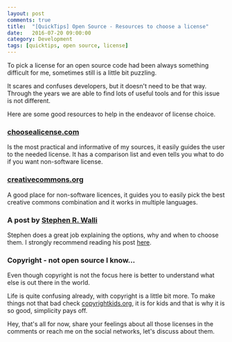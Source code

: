 ```yaml
---
layout: post
comments: true
title:  "[QuickTips] Open Source - Resources to choose a license"
date:   2016-07-20 09:00:00
category: Development
tags: [quicktips, open source, license]
---
```


To pick a license for an open source code had been always something difficult for me, sometimes still is a little bit puzzling.

It scares and confuses developers, but it doesn't need to be that way. Through the years we are able to find lots of useful tools and for this issue is not different.

Here are some good resources to help in the endeavor of license choice.

### [choosealicense.com](http://choosealicense.com)

Is the most practical and informative of my sources, it easily guides the user to the needed license. It has a comparison list and even tells you what to do if you want non-software license.

### [creativecommons.org](https://creativecommons.org/choose/)

A good place for non-software licences, it guides you to easily pick the best creative commons combination and it works in multiple languages.

###  A post by [Stephen R. Walli](https://twitter.com/stephenrwalli)

Stephen does a great job explaining the options, why and when to choose them. I strongly recommend reading his post [here](https://opensource.com/law/13/1/which-open-source-software-license-should-i-use).

### Copyright - not open source I know...

Even though copyright is not the focus here is better to understand what else is out there in the world.

Life is quite confusing already, with copyright is a little bit more. To make things not that bad check [copyrightkids.org](http://www.copyrightkids.org/cbasicsframes.htm), it is for kids and that is why it is so good, simplicity pays off.

Hey, that's all for now, share your feelings about all those licenses in the comments or reach me on the social networks, let's discuss about them.
